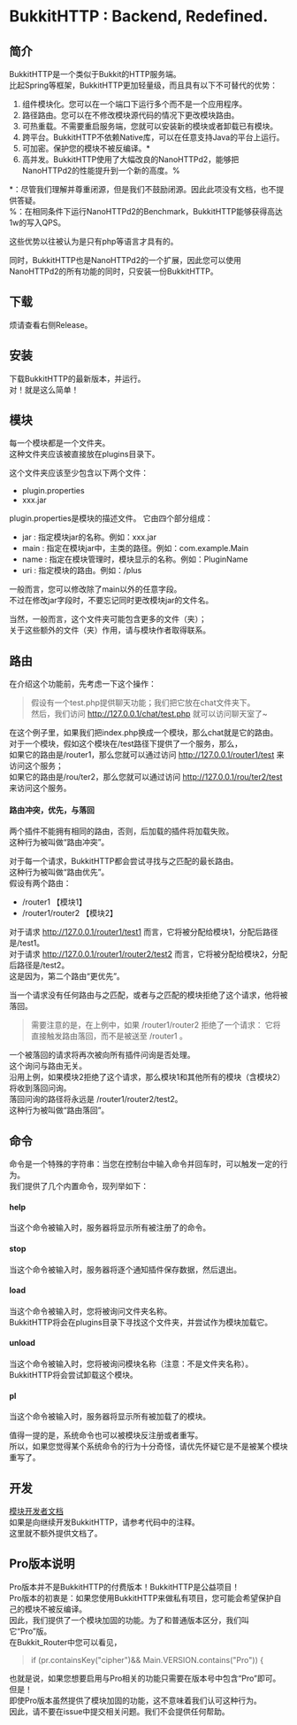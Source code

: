 BukkitHTTP : Backend, Redefined.
==

简介
--
BukkitHTTP是一个类似于Bukkit的HTTP服务端。  
比起Spring等框架，BukkitHTTP更加轻量级，而且具有以下不可替代的优势：

1. 组件模块化。您可以在一个端口下运行多个而不是一个应用程序。
2. 路径路由。您可以在不修改模块源代码的情况下更改模块路由。
3. 可热重载。不需要重启服务端，您就可以安装新的模块或者卸载已有模块。
4. 跨平台。BukkitHTTP不依赖Native库，可以在任意支持Java的平台上运行。
5. 可加密。保护您的模块不被反编译。*
6. 高并发。BukkitHTTP使用了大幅改良的NanoHTTPd2，能够把NanoHTTPd2的性能提升到一个新的高度。%

*：尽管我们理解并尊重闭源，但是我们不鼓励闭源。因此此项没有文档，也不提供答疑。  
%：在相同条件下运行NanoHTTPd2的Benchmark，BukkitHTTP能够获得高达1w的写入QPS。

这些优势以往被认为是只有php等语言才具有的。

同时，BukkitHTTP也是NanoHTTPd2的一个扩展，因此您可以使用NanoHTTPd2的所有功能的同时，只安装一份BukkitHTTP。

下载
--
烦请查看右侧Release。

安装
--
下载BukkitHTTP的最新版本，并运行。  
对！就是这么简单！

模块
--
每一个模块都是一个文件夹。  
这种文件夹应该被直接放在plugins目录下。

这个文件夹应该至少包含以下两个文件：

- plugin.properties
- xxx.jar

plugin.properties是模块的描述文件。
它由四个部分组成：

- jar : 指定模块jar的名称。例如：xxx.jar
- main : 指定在模块jar中，主类的路径。例如：com.example.Main
- name : 指定在模块管理时，模块显示的名称。例如：PluginName
- uri : 指定模块的路由。例如：/plus

一般而言，您可以修改除了main以外的任意字段。  
不过在修改jar字段时，不要忘记同时更改模块jar的文件名。

当然，一般而言，这个文件夹可能包含更多的文件（夹）；  
关于这些额外的文件（夹）作用，请与模块作者取得联系。

路由
--
在介绍这个功能前，先考虑一下这个操作：
> 假设有一个test.php提供聊天功能；我们把它放在chat文件夹下。  
> 然后，我们访问 http://127.0.0.1/chat/test.php 就可以访问聊天室了~

在这个例子里，如果我们把index.php换成一个模块，那么chat就是它的路由。  
对于一个模块，假如这个模块在/test路径下提供了一个服务，那么，  
如果它的路由是/router1，那么您就可以通过访问 http://127.0.0.1/router1/test 来访问这个服务；  
如果它的路由是/rou/ter2，那么您就可以通过访问 http://127.0.0.1/rou/ter2/test 来访问这个服务。

#### 路由冲突，优先，与落回

两个插件不能拥有相同的路由，否则，后加载的插件将加载失败。  
这种行为被叫做“路由冲突”。

对于每一个请求，BukkitHTTP都会尝试寻找与之匹配的最长路由。  
这种行为被叫做“路由优先”。  
假设有两个路由：

- /router1 【模块1】
- /router1/router2 【模块2】

对于请求 http://127.0.0.1/router1/test1 而言，它将被分配给模块1，分配后路径是/test1。  
对于请求 http://127.0.0.1/router1/router2/test2 而言，它将被分配给模块2，分配后路径是/test2。  
这是因为，第二个路由“更优先”。

当一个请求没有任何路由与之匹配，或者与之匹配的模块拒绝了这个请求，他将被落回。
> 需要注意的是，在上例中，如果 /router1/router2 拒绝了一个请求：
> 它将直接触发路由落回，而不是被送至 /router1 。

一个被落回的请求将再次被向所有插件问询是否处理。  
这个询问与路由无关。  
沿用上例，如果模块2拒绝了这个请求，那么模块1和其他所有的模块（含模块2）将收到落回问询。  
落回问询的路径将永远是 /router1/router2/test2。  
这种行为被叫做“路由落回”。

命令
--
命令是一个特殊的字符串：当您在控制台中输入命令并回车时，可以触发一定的行为。  
我们提供了几个内置命令，现列举如下：

#### help

当这个命令被输入时，服务器将显示所有被注册了的命令。

#### stop

当这个命令被输入时，服务器将逐个通知插件保存数据，然后退出。

#### load

当这个命令被输入时，您将被询问文件夹名称。  
BukkitHTTP将会在plugins目录下寻找这个文件夹，并尝试作为模块加载它。

#### unload

当这个命令被输入时，您将被询问模块名称（注意：不是文件夹名称）。
BukkitHTTP将会尝试卸载这个模块。

#### pl

当这个命令被输入时，服务器将显示所有被加载了的模块。

值得一提的是，系统命令也可以被模块反注册或者重写。  
所以，如果您觉得某个系统命令的行为十分奇怪，请优先怀疑它是不是被某个模块重写了。

开发
--
[模块开发者文档](DEV.MD)  
如果是向继续开发BukkitHTTP，请参考代码中的注释。  
这里就不额外提供文档了。

Pro版本说明
--
Pro版本并不是BukkitHTTP的付费版本！BukkitHTTP是公益项目！  
Pro版本的初衷是：如果您使用BukkitHTTP来做私有项目，您可能会希望保护自己的模块不被反编译。  
因此，我们提供了一个模块加固的功能。为了和普通版本区分，我们叫它“Pro”版。    
在Bukkit_Router中您可以看见，
> if (pr.containsKey("cipher")&& Main.VERSION.contains("Pro")) {

也就是说，如果您想要启用与Pro相关的功能只需要在版本号中包含“Pro”即可。  
但是！  
即使Pro版本虽然提供了模块加固的功能，这不意味着我们认可这种行为。  
因此，请不要在issue中提交相关问题。我们不会提供任何帮助。  
